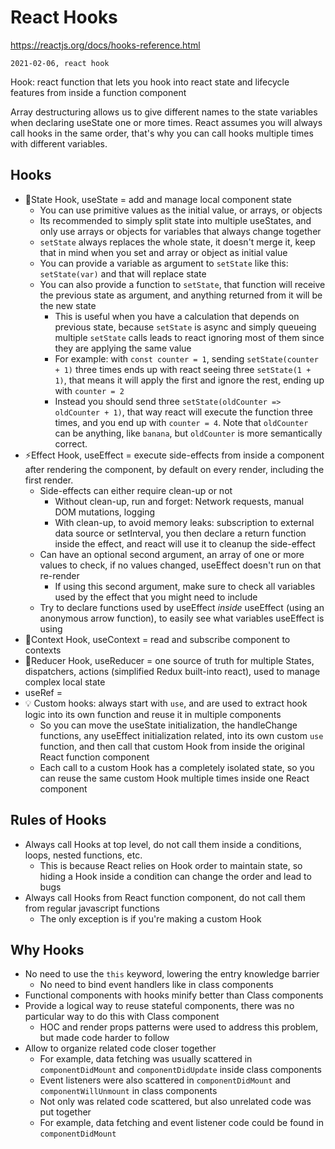 # React Hooks

<https://reactjs.org/docs/hooks-reference.html>

`2021-02-06, react hook`

Hook: react function that lets you hook into react state and lifecycle features from inside a function component

Array destructuring allows us to give different names to the state variables when declaring useState one or more times. React assumes you will always call hooks in the same order, that's why you can call hooks multiple times with different variables.

## Hooks

- 📌State Hook, useState = add and manage local component state
  - You can use primitive values as the initial value, or arrays, or objects
  - Its recommended to simply split state into multiple useStates, and only use arrays or objects for variables that always change together
  - `setState` always replaces the whole state, it doesn't merge it, keep that in mind when you set and array or object as initial value
  - You can provide a variable as argument to `setState` like this: `setState(var)` and that will replace state
  - You can also provide a function to `setState`, that function will receive the previous state as argument, and anything returned from it will be the new state
    - This is useful when you have a calculation that depends on previous state, because `setState` is async and simply queueing multiple `setState` calls leads to react ignoring most of them since they are applying the same value
    - For example: with `const counter = 1`, sending `setState(counter + 1)` three times ends up with react seeing three `setState(1 + 1)`, that means it will apply the first and ignore the rest, ending up with `counter = 2`
    - Instead you should send three `setState(oldCounter => oldCounter + 1)`, that way react will execute the function three times, and you end up with `counter = 4`. Note that `oldCounter` can be anything, like `banana`, but `oldCounter` is more semantically correct.
- ⚡️Effect Hook, useEffect = execute side-effects from inside a component after rendering the component, by default on every render, including the first render.
  - Side-effects can either require clean-up or not
    - Without clean-up, run and forget: Network requests, manual DOM mutations, logging
    - With clean-up, to avoid memory leaks: subscription to external data source or setInterval, you then declare a return function inside the effect, and react will use it to cleanup the side-effect
  - Can have an optional second argument, an array of one or more values to check, if no values changed, useEffect doesn't run on that re-render
    - If using this second argument, make sure to check all variables used by the effect that you might need to include
  - Try to declare functions used by useEffect _inside_ useEffect (using an anonymous arrow function), to easily see what variables useEffect is using
- 🔌Context Hook, useContext = read and subscribe component to contexts
- 🔌Reducer Hook, useReducer = one source of truth for multiple States, dispatchers, actions (simplified Redux built-into react), used to manage complex local state
- useRef =
- 💡 Custom hooks: always start with `use`, and are used to extract hook logic into its own function and reuse it in multiple components
  - So you can move the useState initialization, the handleChange functions, any useEffect initialization related, into its own custom `use` function, and then call that custom Hook from inside the original React function component
  - Each call to a custom Hook has a completely isolated state, so you can reuse the same custom Hook multiple times inside one React component

## Rules of Hooks

- Always call Hooks at top level, do not call them inside a conditions, loops, nested functions, etc.
  - This is because React relies on Hook order to maintain state, so hiding a Hook inside a condition can change the order and lead to bugs
- Always call Hooks from React function component, do not call them from regular javascript functions
  - The only exception is if you're making a custom Hook

## Why Hooks

- No need to use the `this` keyword, lowering the entry knowledge barrier
  - No need to bind event handlers like in class components
- Functional components with hooks minify better than Class components
- Provide a logical way to reuse stateful components, there was no particular way to do this with Class component
  - HOC and render props patterns were used to address this problem, but made code harder to follow
- Allow to organize related code closer together
  - For example, data fetching was usually scattered in `componentDidMount` and `componentDidUpdate` inside class components
  - Event listeners were also scattered in `componentDidMount` and `componentWillUnmount` in class components
  - Not only was related code scattered, but also unrelated code was put together
  - For example, data fetching and event listener code could be found in `componentDidMount`
